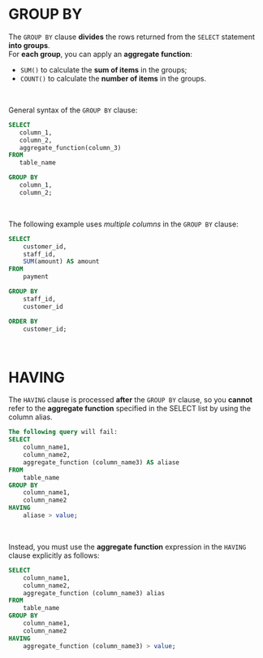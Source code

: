 # GROUP BY
The `GROUP BY` clause **divides** the rows returned from the `SELECT` statement **into groups**.<br>
For **each group**, you can apply an **aggregate function**: 
- `SUM()` to calculate the **sum of items** in the groups;
- `COUNT()` to calculate the **number of items** in the groups.

<br>

General syntax of the `GROUP BY` clause:
```sql
SELECT 
   column_1, 
   column_2,
   aggregate_function(column_3)
FROM 
   table_name

GROUP BY 
   column_1,
   column_2;
```

<br>

The following example uses *multiple columns* in the `GROUP BY` clause:
```sql
SELECT 
	customer_id, 
	staff_id, 
	SUM(amount) AS amount
FROM 
	payment

GROUP BY 
	staff_id, 
	customer_id

ORDER BY 
    customer_id;
```

<br>

# HAVING
The `HAVING` clause is processed **after** the `GROUP BY` clause, so you **cannot** refer to the **aggregate function** specified in the SELECT list by using the column alias.<br>

```sql
The following query will fail:
SELECT
    column_name1,
    column_name2,
    aggregate_function (column_name3) AS aliase
FROM
    table_name
GROUP BY
    column_name1,
    column_name2
HAVING
    aliase > value;
```

<br>

Instead, you must use the **aggregate function** expression in the `HAVING` clause explicitly as follows:
```sql
SELECT
    column_name1,
    column_name2,
    aggregate_function (column_name3) alias
FROM
    table_name
GROUP BY
    column_name1,
    column_name2
HAVING
    aggregate_function (column_name3) > value;
```
